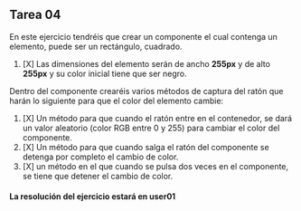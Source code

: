 ## Tarea 04

En este ejercicio tendréis que crear un componente el cual contenga un elemento, puede ser un rectángulo, cuadrado.

1. [X] Las dimensiones del elemento serán de ancho **255px** y de alto **255px** y su color inicial tiene que ser negro. 

Dentro del componente crearéis varios métodos de captura del ratón que harán lo siguiente para que el color del elemento cambie:
1. [X] Un método para que cuando el ratón entre en el contenedor, se dará un valor aleatorio (color RGB entre 0 y 255) para cambiar el color del componente.
2. [X] Un método para que cuando salga el ratón del componente se detenga por completo el cambio de color.
3. [X] un método en el que cuando se pulsa dos veces en el componente, se tiene que detener el cambio de color.

#### La resolución del ejercicio estará en user01 